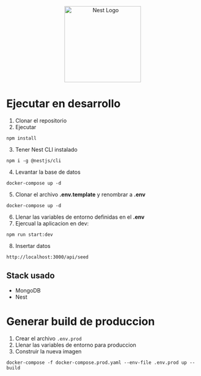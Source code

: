 <p align="center">
  <a href="http://nestjs.com/" target="blank"><img src="https://nestjs.com/img/logo-small.svg" width="200" alt="Nest Logo" /></a>
</p>

# Ejecutar en desarrollo

1. Clonar el repositorio
2. Ejecutar
```
npm install
```
3. Tener Nest CLI instalado
```
npm i -g @nestjs/cli
```
4. Levantar la base de datos
```
docker-compose up -d
```
5. Clonar el archivo __.env.template__ y renombrar a __.env__
```
docker-compose up -d
```
6. Llenar las variables de entorno definidas en el __.env__
7. Ejercual la aplicacion en dev:
```
npm run start:dev
```

8. Insertar datos
```
http://localhost:3000/api/seed
```

## Stack usado
* MongoDB
* Nest

# Generar build de produccion
1. Crear el archivo ```.env.prod```
2. Llenar las variables de entorno para produccion
3. Construir la nueva imagen
```
docker-compose -f docker-compose.prod.yaml --env-file .env.prod up --build
```



